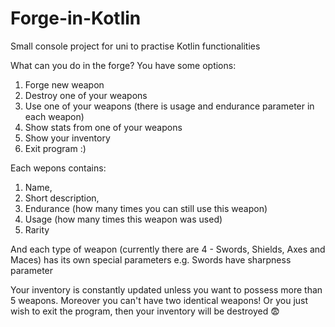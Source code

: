 # Forge-in-Kotlin
Small console project for uni to practise Kotlin functionalities

What can you do in the forge?
You have some options:
1. Forge new weapon
2. Destroy one of your weapons
3. Use one of your weapons (there is usage and endurance parameter in each weapon)
4. Show stats from one of your weapons
5. Show your inventory
6. Exit program :)

Each wepons contains:
1. Name,
2. Short description,
3. Endurance (how many times you can still use this weapon)
4. Usage (how many times this weapon was used)
5. Rarity

And each type of weapon (currently there are 4 - Swords, Shields, Axes and Maces) has its own special parameters e.g. Swords have sharpness parameter

Your inventory is constantly updated unless you want to possess more than 5 weapons. Moreover you can't have two identical weapons!
Or you just wish to exit the program, then your inventory will be destroyed 😨
